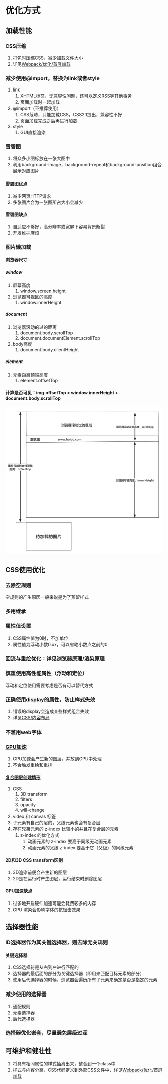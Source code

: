 # 优化方式

## 加载性能

### CSS压缩

1. 打包时压缩CSS，减少加载文件大小
2. 详见[Webpack/优化/首屏加载](../Webpack/03-优化/03-首屏加载.md)

### 减少使用@import，替换为link或者style

1. link
   1. XHTML标签，无兼容性问题，还可以定义RSS等其他事务
   2. 页面加载时一起加载
2. @import（不推荐使用）
   1. CSS范畴，只能加载CSS，CSS2.1提出，兼容性不好
   2. 页面加载完成之后再进行加载
3. style
   1. GUI直接渲染

### 雪碧图

1. 将众多小图标放在一张大图中
2. 利用background-image，background-repeat和background-position组合展示对应图片

#### 雪碧图优点

1. 减少网页HTTP请求
2. 多张图片合为一张图所占大小会减少

#### 雪碧图缺点

1. 自适应不够好，高分辨率或宽屏下容易背景断裂
2. 开发维护麻烦

### 图片懒加载

#### 浏览器尺寸

##### window

1. 屏幕高度
   1. window.screen.height
2. 浏览器可视区的高度
   1. window.innerHeight

##### document

1. 浏览器滚动的过的距离
   1. document.body.scrollTop
   2. document.documentElement.scrollTop
2. body高度
   1. document.body.clientHeight

##### element

1. 元素距离顶端高度
   1. element.offsetTop

#### 计算是否可见：img.offsetTop < window.innerHeight + document.body.scrollTop

![可视区域判断](assets/02-可视区域判断.png)

## CSS使用优化

### 去除空规则

空规则的产生原因一般来说是为了预留样式

### 多用继承

### 属性值设置

1. CSS属性值为0时，不加单位
2. 属性值为浮动小数0.xx，可以省略小数点之前的0

### 回流与重绘优化：详见[浏览器原理/渲染原理](../浏览器原理/03-渲染原理.md)

### 慎重使用高性能属性（浮动和定位）

浮动和定位使用需要考虑是否有可以替代方式

### 正确使用display的属性，防止样式失效

1. 错误的display会造成某些样式组合失效
2. 详见[CSS/内容布局](./05-内容布局.md)

### 不滥用web字体

### [GPU加速](https://lz5z.com/Web%E6%80%A7%E8%83%BD%E4%BC%98%E5%8C%96-CSS3%E7%A1%AC%E4%BB%B6%E5%8A%A0%E9%80%9F/)

1. GPU加速会产生新的图层，并放到GPU中处理
2. 不会触发重绘和重排

#### [复合图层创建情形](https://cloud.tencent.com/developer/article/1413947)

1. CSS
   1. 3D  transform
   2. filters
   3. opacity
   4. will-change
2. video 和 canvas 标签
3. 子元素有自己的层的，父级元素也会有复合层
4. 存在兄弟元素的 z-index 比较小的并且在复合层的元素
   1. z-index 的优化方式
      1. 动画元素的 z-index 要高于同级无动画元素
      2. 动画元素的父级 z-index 要高于它（父级）的同级元素

#### 2D和3D CSS transform区别

1. 3D渲染前便会产生新的图层
2. 2D是在运行时产生图层，运行结束时删除图层

#### GPU加速缺点

1. 过多地开启硬件加速可能会耗费较多的内存
2. GPU 渲染会影响字体的抗锯齿效果

## 选择器性能

### ID选择器作为其关键选择器，则去除无关规则

#### 关键选择器

1. CSS选择符是从右到左进行匹配的
2. 选择器的最后面的部分为关键选择器（即用来匹配目标元素的部分）
3. 使用后代选择器的时候，浏览器会遍历所有子元素来确定是否是指定的元素

### 减少使用的选择器

1. 通配规则
2. 元素选择器
3. 后代选择器

### 选择器优化嵌套，尽量避免层级过深

## 可维护和健壮性

1. 将具有相同属性的样式抽离出来，整合到一个class中
2. 样式与内容分离，CSS代码定义到外部CSS文件中，详见[Webpack/优化/首屏加载](../Webpack/03-优化/03-首屏加载.md)
